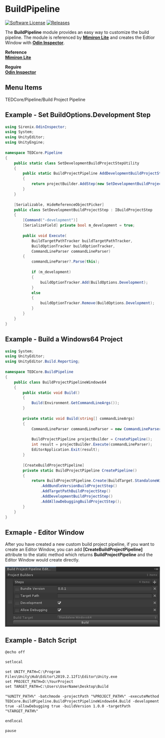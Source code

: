 # BuildPipeline
[![Software License](https://img.shields.io/badge/license-MIT-brightgreen.svg?style=flat-square)](https://github.com/dauxio/daux.io/blob/master/LICENSE.md)
[![Releases](https://img.shields.io/github/release/ted10401/BuildPipeline.svg)](https://github.com/ted10401/BuildPipeline/releases)

The **BuildPipeline** module provides an easy way to customize the build pipeline. The module is referenced by [**Mimiron Lite**](https://gitlab.com/rayark/mimiron-lite) and creates the Edtior Window with [**Odin Inspector**](https://odininspector.com/).

**Reference**<br>
[**Mimiron Lite**](https://gitlab.com/rayark/mimiron-lite)

**Reguire**<br>
[**Odin Inspector**](https://odininspector.com/)

## Menu Items
TEDCore/Pipeline/Build Project Pipeline

## Example - Set BuildOptions.Development Step
```csharp
using Sirenix.OdinInspector;
using System;
using UnityEditor;
using UnityEngine;

namespace TEDCore.Pipeline
{
    public static class SetDevelopmentBuildProjectStepUtility
    {
        public static BuildProjectPipeline AddDevelopmentBuildProjectStep(this BuildProjectPipeline projectBuilder)
        {
            return projectBuilder.AddStep(new SetDevelopmentBuildProjectStep());
        }
    }

    [Serializable, HideReferenceObjectPicker]
    public class SetDevelopmentBuildProjectStep : IBuildProjectStep
    {
        [Command("-development")]
        [SerializeField] private bool m_development = true;

        public void Execute(
            BuildTargetPathTracker buildTargetPathTracker,
            BuildOptionTracker buildOptionTracker,
            CommandLineParser commandLineParser)
        {
            commandLineParser?.Parse(this);

            if (m_development)
            {
                buildOptionTracker.Add(BuildOptions.Development);
            }
            else
            {
                buildOptionTracker.Remove(BuildOptions.Development);
            }
        }
    }
}
```

## Example - Build a Windows64 Project
```csharp
using System;
using UnityEditor;
using UnityEditor.Build.Reporting;

namespace TEDCore.BuildPipeline
{
    public class BuildProjectPipelineWindows64
    {
        public static void Build()
        {
            Build(Environment.GetCommandLineArgs());
        }

        private static void Build(string[] commandLineArgs)
        {
            CommandLineParser commandLineParser = new CommandLineParser(commandLineArgs);

            BuildProjectPipeline projectBuilder = CreatePipeline();
            int result = projectBuilder.Execute(commandLineParser);
            EditorApplication.Exit(result);
        }

        [CreateBuildProjectPipeline]
        private static BuildProjectPipeline CreatePipeline()
        {
            return BuildProjectPipeline.Create(BuildTarget.StandaloneWindows64)
                .AddBundleVersionBuildProjectStep()
                .AddTargetPathBuildProjectStep()
                .AddDevelopmentBuildProjectStep()
                .AddAllowDebuggingBuildProjectStep();
        }
    }
}
```

## Exmaple - Editor Window
After you have created a new custom build project pipeline, if you want to create an Editor Window, you can add **[CreateBuildProjectPipeline]** attribute to the static method which returns **BuildProjectPipeline** and the Editor Window would create directly.

<img src="GithubResources/01.Build_Project_Pipeline_Editor_Window.jpg" />

## Example - Batch Script
```batch
@echo off

setlocal

set UNITY_PATH=C:\Program Files\Unity\Hub\Editor\2019.2.12f1\Editor\Unity.exe
set PROJECT_PATH=D:\YourProject
set TARGET_PATH=C:\Users\UserName\Desktop\Build

"%UNITY_PATH%" -batchmode -projectPath "%PROJECT_PATH%" -executeMethod TEDCore.BuildPipeline.BuildProjectPipelineWindows64.Build -development true -allowDebugging true -buildVersion 1.0.0 -targetPath "%TARGET_PATH%"

endlocal

pause
```